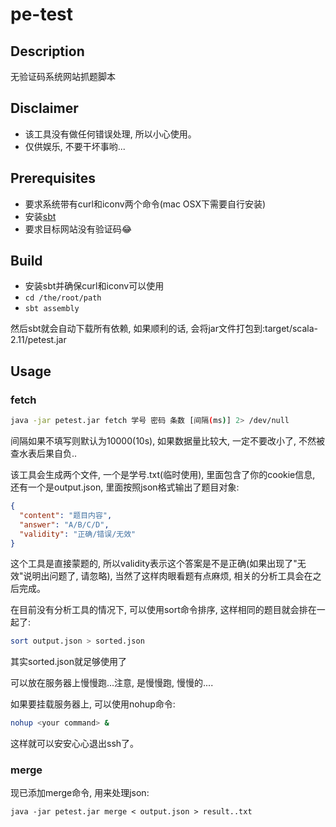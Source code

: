 # pe-test

## Description
无验证码系统网站抓题脚本

## Disclaimer
- 该工具没有做任何错误处理, 所以小心使用。
- 仅供娱乐, 不要干坏事哟...

## Prerequisites
- 要求系统带有curl和iconv两个命令(mac OSX下需要自行安装)
- 安装[sbt](http://www.scala-sbt.org/0.13/docs/zh-cn/Setup.html)
- 要求目标网站没有验证码😂

## Build
- 安装sbt并确保curl和iconv可以使用
- `cd /the/root/path`
- `sbt assembly`

然后sbt就会自动下载所有依赖, 如果顺利的话, 会将jar文件打包到:target/scala-2.11/petest.jar

## Usage
### fetch
```bash
java -jar petest.jar fetch 学号 密码 条数 [间隔(ms)] 2> /dev/null
```

间隔如果不填写则默认为10000(10s), 如果数据量比较大, 一定不要改小了, 不然被查水表后果自负..

该工具会生成两个文件, 一个是学号.txt(临时使用), 里面包含了你的cookie信息, 还有一个是output.json, 里面按照json格式输出了题目对象:

```json
{
  "content": "题目内容",
  "answer": "A/B/C/D",
  "validity": "正确/错误/无效"
}
```

这个工具是直接蒙题的, 所以validity表示这个答案是不是正确(如果出现了"无效"说明出问题了, 请忽略), 当然了这样肉眼看题有点麻烦, 相关的分析工具会在之后完成。

在目前没有分析工具的情况下, 可以使用sort命令排序, 这样相同的题目就会排在一起了:

```bash
sort output.json > sorted.json
```

其实sorted.json就足够使用了

可以放在服务器上慢慢跑...注意, 是慢慢跑, 慢慢的....

如果要挂载服务器上, 可以使用nohup命令:

```bash
nohup <your command> &
```

这样就可以安安心心退出ssh了。

### merge
现已添加merge命令, 用来处理json:

```
java -jar petest.jar merge < output.json > result..txt
```

